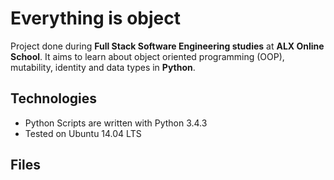 # Everything is object
Project done during **Full Stack Software Engineering studies** at **ALX Online School**. It aims to learn about object oriented programming (OOP), mutability, identity and data types in **Python**.

## Technologies
* Python Scripts are written with Python 3.4.3
* Tested on Ubuntu 14.04 LTS

## Files

